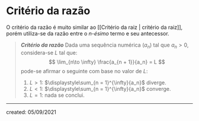 # Critério da razão
O critério da razão é muito similar ao [[Critério da raiz | critério da raiz]], porém utiliza-se da razão entre o *n-ésimo* termo e seu antecessor.

> ***Critério da razão***
> Dada uma sequência numérica $(a_n)$ tal que $a_n > 0$, considera-se $L$ tal que:
>$$
  \lim_{n\to \infty} \frac{a_{n + 1}}{a_n} = L
>$$
> pode-se afirmar o seguinte com base no valor de $L$:
> 1. $L > 1$: $\displaystyle\sum_{n = 1}^{\infty}{a_n}$ diverge.
> 2. $L < 1$: $\displaystyle\sum_{n = 1}^{\infty}{a_n}$ converge.
> 3. $L = 1$: nada se conclui.

---

created: 05/09/2021
